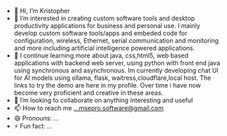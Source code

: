 - 👋 Hi, I’m Kristopher
- 👀 I’m interested in creating custom software tools and desktop productivity applications for business and personal use. I mainly develop custom software tools/apps and embeded code for configuration, wireless, Ethernet, serial communication and monitoring and more including artificial intelligence powered applications.
- 🌱 I continue learning more about java, css,html5, web based applications with backend web server, using python with front end java using synchronous and asynchronous. Im currently developing chat UI for AI models using ollama, flask, waitress,cloudflare,local host. The links to try the demo are here in my profile. Over time i have now become very proficient and creative in these areas.
- 💞️ I’m looking to collaborate on anything interesting and useful
- 📫 How to reach me ...msepro.software@gmail.com
- 😄 Pronouns: ...
- ⚡ Fun fact: ...

